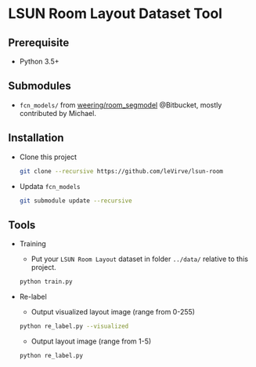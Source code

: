 # LSUN Room Layout Dataset Tool

## Prerequisite

- Python 3.5+

## Submodules

- `fcn_models/` from [weering/room_segmodel](https://bitbucket.org/weering/room_segmodel) @Bitbucket, mostly contributed by Michael.

## Installation

- Clone this project
  ```bash
  git clone --recursive https://github.com/leVirve/lsun-room
  ```

- Updata `fcn_models`
  ```bash
  git submodule update --recursive
  ```

## Tools

- Training
  - Put your `LSUN Room Layout` dataset in folder `../data/` relative to this project.

  ```bash
  python train.py
  ```

- Re-label

  - Output visualized layout image (range from 0-255)

  ```bash
  python re_label.py --visualized
  ```

  - Output layout image (range from 1-5)

  ```bash
  python re_label.py
  ```
